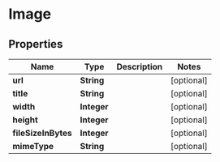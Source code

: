 
# Image

## Properties
Name | Type | Description | Notes
------------ | ------------- | ------------- | -------------
**url** | **String** |  |  [optional]
**title** | **String** |  |  [optional]
**width** | **Integer** |  |  [optional]
**height** | **Integer** |  |  [optional]
**fileSizeInBytes** | **Integer** |  |  [optional]
**mimeType** | **String** |  |  [optional]



